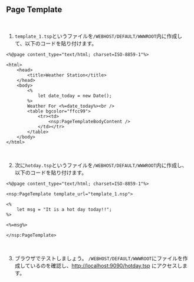 ## Page Template

<br>

1. `template_1.tsp`というファイルを`/WEBHOST/DEFAULT/WWWROOT`内に作成して、以下のコードを貼り付けます。

```
<%@page content_type="text/html; charset=ISO-8859-1"%>

<html>
    <head>
        <title>Weather Station</title>
    </head>
    <body>
        <%
            let date_today = new Date();
        %>
        Weather For <%=date_today%><br />
        <table bgcolor="ffcc99">
            <tr><td>
                <nsp:PageTemplateBodyContent />
            </td></tr>
        </table>
    </body>
</html>
```

<br>

2. 次に`hotday.tsp`というファイルを`/WEBHOST/DEFAULT/WWWROOT`内に作成し、以下のコードを貼り付けます。

```
<%@page content_type="text/html; charset=ISO-8859-1"%>

<nsp:PageTemplate template_url="template_1.nsp">

<%
    let msg = "It is a hot day today!!";
%>

<%=msg%>

</nsp:PageTemplate>
```

<br>

3. ブラウザでテストしましょう。
   `/WEBHOST/DEFAULT/WWWROOT`にファイルを作成しているのを確認し、[http://localhost:9090/hotday.tsp](http://localhost:9090/hotday.tsp) にアクセスします。
